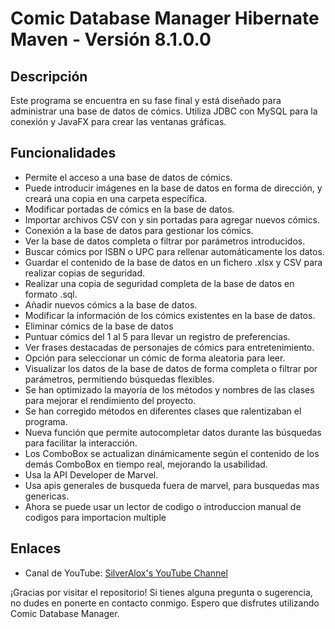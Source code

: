 # Comic Database Manager Hibernate Maven - Versión 8.1.0.0

## Descripción

Este programa se encuentra en su fase final y está diseñado para administrar una base de datos de cómics. Utiliza JDBC con MySQL para la conexión y JavaFX para crear las ventanas gráficas.

## Funcionalidades

- Permite el acceso a una base de datos de cómics.
- Puede introducir imágenes en la base de datos en forma de dirección, y creará una copia en una carpeta específica.
- Modificar portadas de cómics en la base de datos.
- Importar archivos CSV con y sin portadas para agregar nuevos cómics.
- Conexión a la base de datos para gestionar los cómics.
- Ver la base de datos completa o filtrar por parámetros introducidos.
- Buscar cómics por ISBN o UPC para rellenar automáticamente los datos.
- Guardar el contenido de la base de datos en un fichero .xlsx y CSV para realizar copias de seguridad.
- Realizar una copia de seguridad completa de la base de datos en formato .sql.
- Añadir nuevos cómics a la base de datos.
- Modificar la información de los cómics existentes en la base de datos.
- Eliminar cómics de la base de datos
- Puntuar cómics del 1 al 5 para llevar un registro de preferencias.
- Ver frases destacadas de personajes de cómics para entretenimiento.
- Opción para seleccionar un cómic de forma aleatoria para leer.
- Visualizar los datos de la base de datos de forma completa o filtrar por parámetros, permitiendo búsquedas flexibles.
- Se han optimizado la mayoría de los métodos y nombres de las clases para mejorar el rendimiento del proyecto.
- Se han corregido métodos en diferentes clases que ralentizaban el programa.
- Nueva función que permite autocompletar datos durante las búsquedas para facilitar la interacción.
- Los ComboBox se actualizan dinámicamente según el contenido de los demás ComboBox en tiempo real, mejorando la usabilidad.
- Usa la API Developer de Marvel.
- Usa apis generales de busqueda fuera de marvel, para busquedas mas genericas.
- Ahora se puede usar un lector de codigo o introduccion manual de codigos para importacion multiple

## Enlaces

- Canal de YouTube: [SilverAlox's YouTube Channel](https://www.youtube.com/channel/UCpVOq7oKeJ5vHaa5cr3_q3g/featured)

¡Gracias por visitar el repositorio! Si tienes alguna pregunta o sugerencia, no dudes en ponerte en contacto conmigo. Espero que disfrutes utilizando Comic Database Manager.
